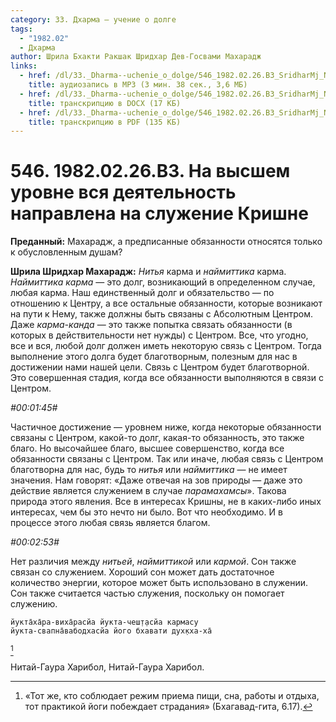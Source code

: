 ```yaml
---
category: 33. Дхарма — учение о долге
tags:
  - "1982.02"
  - Дхарма
author: Шрила Бхакти Ракшак Шридхар Дев-Госвами Махарадж
links:
  - href: /dl/33._Dharma--uchenie_o_dolge/546_1982.02.26.B3_SridharMj_Na_vysshem_urovne_vsja_dejatelnost_napravlena_na_sluzhenie_Krishne.mp3
    title: аудиозапись в MP3 (3 мин. 38 сек., 3,6 МБ)
  - href: /dl/33._Dharma--uchenie_o_dolge/546_1982.02.26.B3_SridharMj_Na_vysshem_urovne_vsja_dejatelnost_napravlena_na_sluzhenie_Krishne.docx
    title: транскрипцию в DOCX (17 КБ)
  - href: /dl/33._Dharma--uchenie_o_dolge/546_1982.02.26.B3_SridharMj_Na_vysshem_urovne_vsja_dejatelnost_napravlena_na_sluzhenie_Krishne.pdf
    title: транскрипцию в PDF (135 КБ)
---
```


# 546. 1982.02.26.B3. На высшем уровне вся деятельность направлена на служение Кришне

**Преданный:** Махарадж, а предписанные обязанности относятся только к обусловленным душам?

**Шрила Шридхар Махарадж:** *Нитья* карма и *наймиттика* карма. *Наймиттика* *карма* — это долг, возникающий в определенном случае, любая карма. Наш единственный долг и обязательство — по отношению к Центру, а все остальные обязанности, которые возникают на пути к Нему, также должны быть связаны с Абсолютным Центром. Даже *карма-канда* — это также попытка связать обязанности (в которых в действительности нет нужды) с Центром. Все, что угодно, все и вся, любой долг должен иметь некоторую связь с Центром. Тогда выполнение этого долга будет благотворным, полезным для нас в достижении нами нашей цели. Связь с Центром будет благотворной. Это совершенная стадия, когда все обязанности выполняются в связи с Центром.

*#00:01:45#*

Частичное достижение — уровнем ниже, когда некоторые обязанности связаны с Центром, какой-то долг, какая-то обязанность, это также благо. Но высочайшее благо, высшее совершенство, когда все обязанности связаны с Центром. Так или иначе, любая связь с Центром благотворна для нас, будь то *нитья* или *наймиттика* — не имеет значения. Нам говорят: «Даже отвечая на зов природы — даже это действие является служением в случае *парамахамсы*». Такова природа этого явления. Все в интересах Кришны, не в каких-либо иных интересах, чем бы это нечто ни было. Вот что необходимо. И в процессе этого любая связь является благом.

*#00:02:53#*

Нет различия между *нитьей*, *наймиттикой* или *кармой*. Сон также связан со служением. Хороший сон может дать достаточное количество энергии, которое может быть использовано в служении. Сон также считается частью служения, поскольку он помогает служению.

    йукта̄ха̄ра-виха̄расйа йукта-чеш̣т̣асйа кармасу
    йукта-свапна̄вабодхасйа його бхавати дух̣кха-ха̄
[^_ftn1]

Нитай-Гаура Харибол, Нитай-Гаура Харибол.



[^_ftn1]: «Тот же, кто соблюдает режим приема пищи, сна, работы и отдыха, тот практикой йоги побеждает страдания» (Бхагавад-гита, 6.17).

